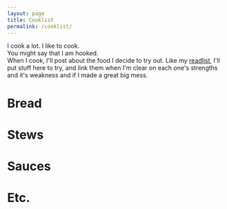 ```yaml
---
layout: page
title: Cooklist
permalink: /cooklist/
---
```


I cook a lot.  I like to cook.  
You might say that I am hooked.  
When I cook, I'll post about 
the food I decide to try out.
Like my [readlist](/readlist), I'll put stuff here
to try, and link them when I'm clear
on each one's strengths and it's weakness
and if I made a great big mess.

# Bread

# Stews

# Sauces

# Etc.
